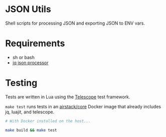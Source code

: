 # JSON Utils

Shell scripts for processing JSON and exporting JSON to ENV vars.


# Requirements

- sh or bash
- [jq json processor](http://stedolan.github.io/jq/)


# Testing

Tests are written in Lua using the [Telescope](https://github.com/norman/telescope)
test framework.

`make test` runs tests in an [airstack/core](https://github.com/airstack/core)
Docker image that already includes jq, luajit, and telescope.

```bash
# With Docker installed on the host...

make build && make test
```
